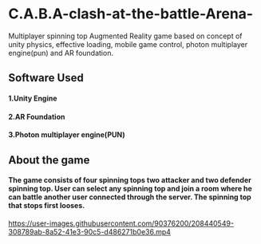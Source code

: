 # C.A.B.A-clash-at-the-battle-Arena-
Multiplayer spinning top Augmented Reality game based on concept of unity physics, effective loading, mobile game control, photon multiplayer engine(pun) and AR foundation.

## Software Used
#### 1.Unity Engine
#### 2.AR Foundation
#### 3.Photon multiplayer engine(PUN)

## About the game

#### The game consists of four spinning tops two attacker and two defender spinning top. User can select any spinning top and join a room where he can battle another user connected through the server. The spinning top that stops first looses. 



https://user-images.githubusercontent.com/90376200/208440549-308789ab-8a52-41e3-90c5-d486271b0e36.mp4

